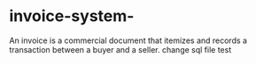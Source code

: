 # invoice-system-
An invoice is a commercial document that itemizes and records a transaction between a buyer and a seller. 
change sql file 
test

